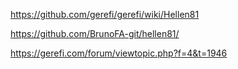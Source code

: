 
https://github.com/gerefi/gerefi/wiki/Hellen81

https://github.com/BrunoFA-git/hellen81/

https://gerefi.com/forum/viewtopic.php?f=4&t=1946

